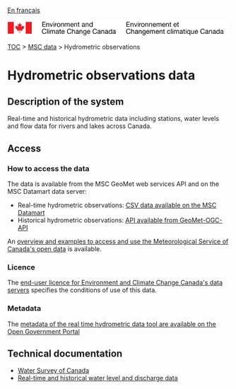 [En français](readme_hydrometric_fr.md)

![ECCC logo](../../img_eccc-logo.png)

[TOC](../../readme_en.md) > [MSC data](../readme_en.md) > Hydrometric observations

# Hydrometric observations data

## Description of the system

Real-time and historical hydrometric data including stations, water levels and flow data for rivers and lakes across Canada.

## Access

### How to access the data

The data is available from the MSC GeoMet web services API and on the MSC Datamart data server:

* Real-time hydrometric observations: [CSV data available on the MSC Datamart](readme_hydrometric-datamart_en.md) 
* Historical hydrometric observations: [API available from GeoMet-OGC-API](../../msc-geomet/readme_en.md)

An [overview and examples to access and use the Meteorological Service of Canada's open data](../../usage/readme_en.md) is available.

### Licence

The [end-user licence for Environment and Climate Change Canada's data servers](../../licence/readme_en.md) specifies the conditions of use of this data.

### Metadata

The [metadata of the real time hydrometric data tool are available on the Open Government Portal](https://open.canada.ca/data/en/dataset/ef2161a8-b01d-4dfb-ad00-1a70f7c4073b)

## Technical documentation

* [Water Survey of Canada](https://www.canada.ca/en/environment-climate-change/services/water-overview/quantity/monitoring/survey.html)
* [Real-time and historical water level and discharge data](https://wateroffice.ec.gc.ca/)
